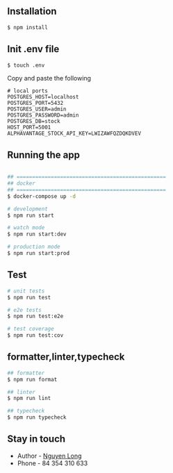 ## Installation

```bash
$ npm install
```

## Init .env file

```sh
$ touch .env
```

Copy and paste the following

```env
# local ports
POSTGRES_HOST=localhost
POSTGRES_PORT=5432
POSTGRES_USER=admin
POSTGRES_PASSWORD=admin
POSTGRES_DB=stock
HOST_PORT=5001
ALPHAVANTAGE_STOCK_API_KEY=LWIZAWFQZDQKDVEV

```

## Running the app

```bash

## ================================================
## docker
## ================================================
$ docker-compose up -d

# development
$ npm run start

# watch mode
$ npm run start:dev

# production mode
$ npm run start:prod
```

## Test

```bash
# unit tests
$ npm run test

# e2e tests
$ npm run test:e2e

# test coverage
$ npm run test:cov
```

## formatter,linter,typecheck

```sh
## formatter
$ npm run format

## linter
$ npm run lint

## typecheck
$ npm run typecheck
```

## Stay in touch

- Author - [Nguyen Long](https://www.facebook.com/nothing.to.look.at.79)
- Phone - 84 354 310 633
